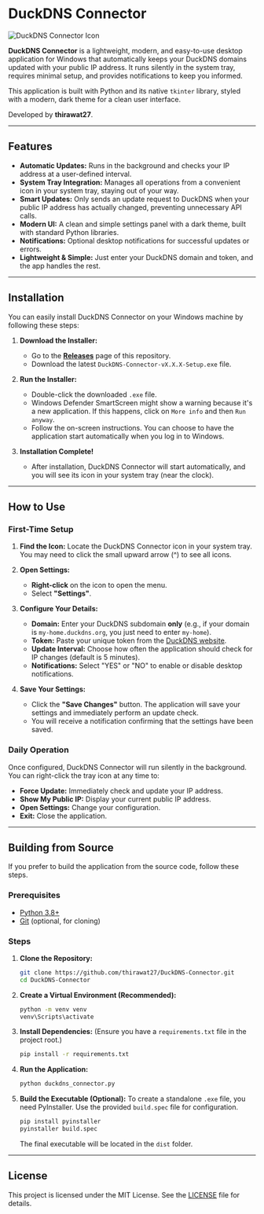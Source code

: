 # DuckDNS Connector

![DuckDNS Connector Icon](logo.ico)

**DuckDNS Connector** is a lightweight, modern, and easy-to-use desktop application for Windows that automatically keeps your DuckDNS domains updated with your public IP address. It runs silently in the system tray, requires minimal setup, and provides notifications to keep you informed.

This application is built with Python and its native `tkinter` library, styled with a modern, dark theme for a clean user interface.

Developed by **thirawat27**.

---

## Features

-   **Automatic Updates:** Runs in the background and checks your IP address at a user-defined interval.
-   **System Tray Integration:** Manages all operations from a convenient icon in your system tray, staying out of your way.
-   **Smart Updates:** Only sends an update request to DuckDNS when your public IP address has actually changed, preventing unnecessary API calls.
-   **Modern UI:** A clean and simple settings panel with a dark theme, built with standard Python libraries.
-   **Notifications:** Optional desktop notifications for successful updates or errors.
-   **Lightweight & Simple:** Just enter your DuckDNS domain and token, and the app handles the rest.

---

## Installation

You can easily install DuckDNS Connector on your Windows machine by following these steps:

1.  **Download the Installer:**
    *   Go to the [**Releases**](https://github.com/thirawat27/DuckDNS-Connector/releases) page of this repository.
    *   Download the latest `DuckDNS-Connector-vX.X.X-Setup.exe` file.

2.  **Run the Installer:**
    *   Double-click the downloaded `.exe` file.
    *   Windows Defender SmartScreen might show a warning because it's a new application. If this happens, click on `More info` and then `Run anyway`.
    *   Follow the on-screen instructions. You can choose to have the application start automatically when you log in to Windows.

3.  **Installation Complete!**
    *   After installation, DuckDNS Connector will start automatically, and you will see its icon in your system tray (near the clock).

---

## How to Use

### First-Time Setup

1.  **Find the Icon:** Locate the DuckDNS Connector icon in your system tray. You may need to click the small upward arrow (^) to see all icons.

2.  **Open Settings:**
    *   **Right-click** on the icon to open the menu.
    *   Select **"Settings"**.

3.  **Configure Your Details:**
    *   **Domain:** Enter your DuckDNS subdomain **only** (e.g., if your domain is `my-home.duckdns.org`, you just need to enter `my-home`).
    *   **Token:** Paste your unique token from the [DuckDNS website](https://www.duckdns.org/).
    *   **Update Interval:** Choose how often the application should check for IP changes (default is 5 minutes).
    *   **Notifications:** Select "YES" or "NO" to enable or disable desktop notifications.

4.  **Save Your Settings:**
    *   Click the **"Save Changes"** button. The application will save your settings and immediately perform an update check.
    *   You will receive a notification confirming that the settings have been saved.

### Daily Operation

Once configured, DuckDNS Connector will run silently in the background. You can right-click the tray icon at any time to:
-   **Force Update:** Immediately check and update your IP address.
-   **Show My Public IP:** Display your current public IP address.
-   **Open Settings:** Change your configuration.
-   **Exit:** Close the application.

---

## Building from Source

If you prefer to build the application from the source code, follow these steps.

### Prerequisites

-   [Python 3.8+](https://www.python.org/downloads/)
-   [Git](https://git-scm.com/downloads/) (optional, for cloning)

### Steps

1.  **Clone the Repository:**
    ```bash
    git clone https://github.com/thirawat27/DuckDNS-Connector.git
    cd DuckDNS-Connector
    ```

2.  **Create a Virtual Environment (Recommended):**
    ```bash
    python -m venv venv
    venv\Scripts\activate
    ```

3.  **Install Dependencies:**
    (Ensure you have a `requirements.txt` file in the project root.)
    ```bash
    pip install -r requirements.txt
    ```

4.  **Run the Application:**
    ```bash
    python duckdns_connector.py
    ```

5.  **Build the Executable (Optional):**
    To create a standalone `.exe` file, you need PyInstaller. Use the provided `build.spec` file for configuration.
    ```bash
    pip install pyinstaller
    pyinstaller build.spec
    ```
    The final executable will be located in the `dist` folder.

---

## License

This project is licensed under the MIT License. See the [LICENSE](LICENSE) file for details.